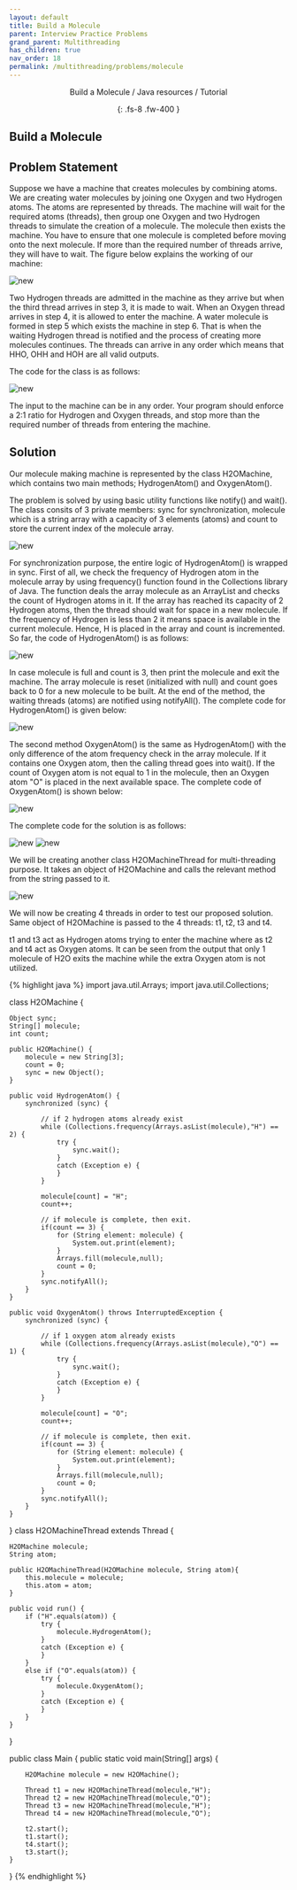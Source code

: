 ```yaml
---
layout: default
title: Build a Molecule
parent: Interview Practice Problems
grand_parent: Multithreading
has_children: true
nav_order: 18
permalink: /multithreading/problems/molecule
---
```

<div align="center" markdown="1">
Build a Molecule / Java resources / Tutorial

{: .fs-8 .fw-400 }
</div>

## Build a Molecule

## Problem Statement
Suppose we have a machine that creates molecules by combining atoms. We are creating water molecules by joining one Oxygen and two Hydrogen atoms. The atoms are represented by threads. The machine will wait for the required atoms (threads), then group one Oxygen and two Hydrogen threads to simulate the creation of a molecule. The molecule then exists the machine. You have to ensure that one molecule is completed before moving onto the next molecule. If more than the required number of threads arrive, they will have to wait. The figure below explains the working of our machine:

![new](https://raw.githubusercontent.com/JavaLvivDev/prog-resources/master/resources/new/new22.png)

Two Hydrogen threads are admitted in the machine as they arrive but when the third thread arrives in step 3, it is made to wait. When an Oxygen thread arrives in step 4, it is allowed to enter the machine. A water molecule is formed in step 5 which exists the machine in step 6. That is when the waiting Hydrogen thread is notified and the process of creating more molecules continues. The threads can arrive in any order which means that HHO, OHH and HOH are all valid outputs.

The code for the class is as follows:

![new](https://raw.githubusercontent.com/JavaLvivDev/prog-resources/master/resources/new/new23.png)

The input to the machine can be in any order. Your program should enforce a 2:1 ratio for Hydrogen and Oxygen threads, and stop more than the required number of threads from entering the machine.

## Solution
Our molecule making machine is represented by the class H2OMachine, which contains two main methods; HydrogenAtom() and OxygenAtom().

The problem is solved by using basic utility functions like notify() and wait(). The class consits of 3 private members: sync for synchronization, molecule which is a string array with a capacity of 3 elements (atoms) and count to store the current index of the molecule array.

![new](https://raw.githubusercontent.com/JavaLvivDev/prog-resources/master/resources/new/new24.png)

For synchronization purpose, the entire logic of HydrogenAtom() is wrapped in sync. First of all, we check the frequency of Hydrogen atom in the molecule array by using frequency() function found in the Collections library of Java. The function deals the array molecule as an ArrayList and checks the count of Hydrogen atoms in it. If the array has reached its capacity of 2 Hydrogen atoms, then the thread should wait for space in a new molecule. If the frequency of Hydrogen is less than 2 it means space is available in the current molecule. Hence, H is placed in the array and count is incremented. So far, the code of HydrogenAtom() is as follows:

![new](https://raw.githubusercontent.com/JavaLvivDev/prog-resources/master/resources/new/new25.png)

In case molecule is full and count is 3, then print the molecule and exit the machine. The array molecule is reset (initialized with null) and count goes back to 0 for a new molecule to be built. At the end of the method, the waiting threads (atoms) are notified using notifyAll(). The complete code for HydrogenAtom() is given below:

![new](https://raw.githubusercontent.com/JavaLvivDev/prog-resources/master/resources/new/new26.png)

The second method OxygenAtom() is the same as HydrogenAtom() with the only difference of the atom frequency check in the array molecule. If it contains one Oxygen atom, then the calling thread goes into wait(). If the count of Oxygen atom is not equal to 1 in the molecule, then an Oxygen atom "O" is placed in the next available space. The complete code of OxygenAtom() is shown below:

![new](https://raw.githubusercontent.com/JavaLvivDev/prog-resources/master/resources/new/new27.png)

The complete code for the solution is as follows:

![new](https://raw.githubusercontent.com/JavaLvivDev/prog-resources/master/resources/new/new28.png)
![new](https://raw.githubusercontent.com/JavaLvivDev/prog-resources/master/resources/new/new29.png)

We will be creating another class H2OMachineThread for multi-threading purpose. It takes an object of H2OMachine and calls the relevant method from the string passed to it.

![new](https://raw.githubusercontent.com/JavaLvivDev/prog-resources/master/resources/new/new30.png)

We will now be creating 4 threads in order to test our proposed solution. Same object of H2OMachine is passed to the 4 threads: t1, t2, t3 and t4.

t1 and t3 act as Hydrogen atoms trying to enter the machine where as t2 and t4 act as Oxygen atoms. It can be seen from the output that only 1 molecule of H2O exits the machine while the extra Oxygen atom is not utilized.

{% highlight java %}
import java.util.Arrays; 
import java.util.Collections;

class H2OMachine {

    Object sync;
    String[] molecule;
    int count; 

    public H2OMachine() {
        molecule = new String[3];
        count = 0;
        sync = new Object();
    }

    public void HydrogenAtom() {
        synchronized (sync) {

            // if 2 hydrogen atoms already exist
            while (Collections.frequency(Arrays.asList(molecule),"H") == 2) { 
                try {
                    sync.wait();
                }
                catch (Exception e) {
                }
            }

            molecule[count] = "H";
            count++;

            // if molecule is complete, then exit.
            if(count == 3) {
                for (String element: molecule) {
                    System.out.print(element);
                }
                Arrays.fill(molecule,null);
                count = 0;
            }
            sync.notifyAll();
        }
    }
   
    public void OxygenAtom() throws InterruptedException {
        synchronized (sync) {

            // if 1 oxygen atom already exists
            while (Collections.frequency(Arrays.asList(molecule),"O") == 1) {
                try {
                    sync.wait();
                }
                catch (Exception e) {
                }
            }

            molecule[count] = "O";
            count++;

            // if molecule is complete, then exit.
            if(count == 3) {
                for (String element: molecule) {
                    System.out.print(element);
                }
                Arrays.fill(molecule,null);
                count = 0;
            }
            sync.notifyAll();
        }
    }
}
class H2OMachineThread extends Thread {

    H2OMachine molecule;
    String atom;
    
    public H2OMachineThread(H2OMachine molecule, String atom){
        this.molecule = molecule;
        this.atom = atom;
    }
    
    public void run() {
        if ("H".equals(atom)) {
            try {
                molecule.HydrogenAtom();
            }
            catch (Exception e) {
            }
        }
        else if ("O".equals(atom)) {
            try {
                molecule.OxygenAtom();
            }
            catch (Exception e) {
            }
        }
    }
}

public class Main
{
	public static void main(String[] args) {
		
		H2OMachine molecule = new H2OMachine();
		
		Thread t1 = new H2OMachineThread(molecule,"H");
	    Thread t2 = new H2OMachineThread(molecule,"O");
	    Thread t3 = new H2OMachineThread(molecule,"H");
	    Thread t4 = new H2OMachineThread(molecule,"O");
	        
	    t2.start();
	    t1.start(); 
	    t4.start();
	    t3.start();
	}
}
{% endhighlight %}
